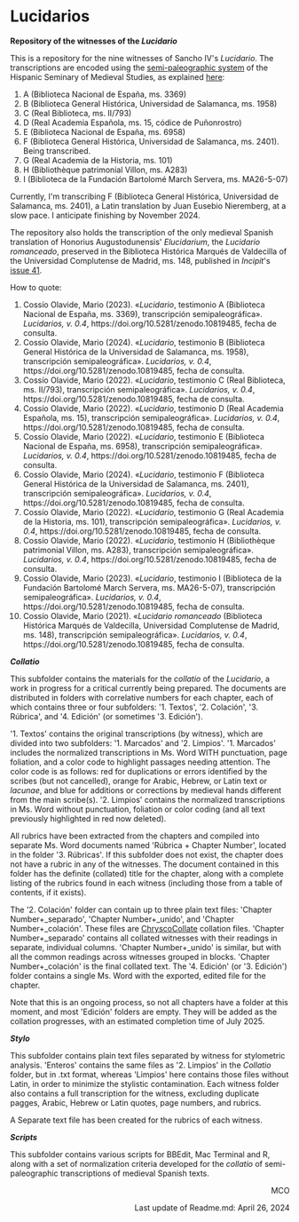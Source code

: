 # Lucidarios
**Repository of the witnesses of the <em>Lucidario</em>**

This is a repository for the nine witnesses of Sancho IV's <em>Lucidario</em>. The transcriptions are encoded using the [semi-paleographic system](http://www.hispanicseminary.org/manual-en.htm) of the Hispanic Seminary of Medieval Studies, as explained [here](https://lucidarios.hypotheses.org/transcripciones/normas-de-transcripcion):

<ol>
<li>A (Biblioteca Nacional de España, ms. 3369)</li>
<li>B (Biblioteca General Histórica, Universidad de Salamanca, ms. 1958)</li>
<li>C (Real Biblioteca, ms. II/793)</li>
<li>D (Real Academia Española, ms. 15, códice de Puñonrostro)</li>
<li>E (Biblioteca Nacional de España, ms. 6958)</li>
<li>F (Biblioteca General Histórica, Universidad de Salamanca, ms. 2401). Being transcribed.</li>
<li>G (Real Academia de la Historia, ms. 101)</li>
<li>H (Bibliothèque patrimonial Villon, ms. A283)</li>
<li>I (Biblioteca de la Fundación Bartolomé March Servera, ms. MA26-5-07)</li> 
</ol>

Currently, I'm transcribing F (Biblioteca General Histórica, Universidad de Salamanca, ms. 2401), a Latin translation by Juan Eusebio Nieremberg, at a slow pace. I anticipate finishing by November 2024.

The repository also holds the transcription of the only medieval Spanish translation of Honorius Augustodunensis' <em>Elucidarium</em>, the <em>Lucidario romanceado</em>, preserved in the Biblioteca Histórica Marqués de Valdecilla of the Universidad Complutense de Madrid, ms. 148, published in <em>Incipit</em>'s [issue 41](http://www.iibicrit-conicet.gov.ar/ojs/index.php/incipit/article/view/541).

How to quote:

<ol>
<li>Cossío Olavide, Mario (2023). «<em>Lucidario</em>, testimonio A (Biblioteca Nacional de España, ms. 3369), transcripción semipaleográfica». <em>Lucidarios, v. 0.4</em>, https://doi.org/10.5281/zenodo.10819485, fecha de consulta.</li>
<li>Cossío Olavide, Mario (2024). «<em>Lucidario</em>, testimonio B (Biblioteca General Histórica de la Universidad de Salamanca, ms. 1958), transcripción semipaleográfica». <em>Lucidarios, v. 0.4</em>, https://doi.org/10.5281/zenodo.10819485, fecha de consulta.</li>
<li>Cossío Olavide, Mario (2022). «<em>Lucidario</em>, testimonio C (Real Biblioteca, ms. II/793), transcripción semipaleográfica». <em>Lucidarios, v. 0.4</em>, https://doi.org/10.5281/zenodo.10819485, fecha de consulta.</li>
<li>Cossío Olavide, Mario (2022). «<em>Lucidario</em>, testimonio D (Real Academia Española, ms. 15), transcripción semipaleográfica». <em>Lucidarios, v. 0.4</em>, https://doi.org/10.5281/zenodo.10819485, fecha de consulta.</li>
<li>Cossío Olavide, Mario (2022). «<em>Lucidario</em>, testimonio E (Biblioteca Nacional de España, ms. 6958), transcripción semipaleográfica». <em>Lucidarios, v. 0.4</em>, https://doi.org/10.5281/zenodo.10819485, fecha de consulta.</li>
<li>Cossío Olavide, Mario (2024). «<em>Lucidario</em>, testimonio F (Biblioteca General Histórica de la Universidad de Salamanca, ms. 2401), transcripción semipaleográfica». <em>Lucidarios, v. 0.4</em>, https://doi.org/10.5281/zenodo.10819485, fecha de consulta.</li>
<li>Cossío Olavide, Mario (2022). «<em>Lucidario</em>, testimonio G (Real Academia de la Historia, ms. 101), transcripción semipaleográfica». <em>Lucidarios, v. 0.4</em>, https://doi.org/10.5281/zenodo.10819485, fecha de consulta.</li>
<li>Cossío Olavide, Mario (2022). «<em>Lucidario</em>, testimonio H (Bibliothèque patrimonial Villon, ms. A283), transcripción semipaleográfica». <em>Lucidarios, v. 0.4</em>, https://doi.org/10.5281/zenodo.10819485, fecha de consulta.</li>
<li>Cossío Olavide, Mario (2023). «<em>Lucidario</em>, testimonio I (Biblioteca de la Fundación Bartolomé March Servera, ms. MA26-5-07), transcripción semipaleográfica». <em>Lucidarios, v. 0.4</em>, https://doi.org/10.5281/zenodo.10819485, fecha de consulta.</li>
<li>Cossío Olavide, Mario (2021). «<em>Lucidario romanceado</em> (Biblioteca Histórica Marqués de Valdecilla, Universidad Complutense de Madrid, ms. 148), transcripción semipaleográfica». <em>Lucidarios, v. 0.4</em>, https://doi.org/10.5281/zenodo.10819485, fecha de consulta.</li>
</ol>

**<em>Collatio</em>**

This subfolder contains the materials for the <em>collatio</em> of the <em>Lucidario</em>, a work in progress for a critical currently being prepared. The documents are distributed in folders with correlative numbers for each chapter, each of which contains three or four subfolders: '1. Textos', '2. Colación', '3. Rúbrica', and '4. Edición' (or sometimes '3. Edición').

'1. Textos' contains the original transcriptions (by witness), which are divided into two subfolders: '1. Marcados' and '2. Limpios'. '1. Marcados' includes the normalized transcriptions in Ms. Word WITH punctuation, page foliation, and a color code to highlight passages needing attention. The color code is as follows: red for duplications or errors identified by the scribes (but not cancelled), orange for Arabic, Hebrew, or Latin text or <em>lacunae</em>, and blue for additions or corrections by medieval hands different from the main scribe(s). '2. Limpios' contains the normalized transcriptions in Ms. Word without punctuation, foliation or color coding (and all text previously highlighted in red now deleted).

All rubrics have been extracted from the chapters and compiled into separate Ms. Word documents named 'Rúbrica + Chapter Number', located in the folder '3. Rúbricas'. If this subfolder does not exist, the chapter does not have a rubric in any of the witnesses. The document contained in this folder has the definite (collated) title for the chapter, along with a complete listing of the rubrics found in each witness (including those from a table of contents, if it exists).

The '2. Colación' folder can contain up to three plain text files: 'Chapter Number+_separado', 'Chapter Number+_unido', and 'Chapter Number+_colación'. These files are [ChryscoCollate](https://cental.uclouvain.be/chrysocollate/) collation files. 'Chapter Number+_separado' contains all collated witnesses with their readings in separate, individual columns. 'Chapter Number+_unido' is similar, but with all the common readings across witnesses grouped in blocks. 'Chapter Number+_colación' is the final collated text. The '4. Edición' (or '3. Edición') folder contains a single Ms. Word with the exported, edited file for the chapter.

Note that this is an ongoing process, so not all chapters have a folder at this moment, and most 'Edición' folders are empty. They will be added as the collation progresses, with an estimated completion time of July 2025.

**<em>Stylo</em>**

This subfolder contains plain text files separated by witness for stylometric analysis. 'Enteros' contains the same files as '2. Limpios' in the <em>Collatio</em> folder, but in .txt format, whereas 'Limpios' here contains those files without Latin, in order to minimize the stylistic contamination. Each witness folder also contains a full transcription for the witness, excluding duplicate pagges, Arabic, Hebrew or Latin quotes, page numbers, and rubrics.

A Separate text file has been created for the rubrics of each witness.

**<em>Scripts</em>**

This subfolder contains various scripts for BBEdit, Mac Terminal and R, along with a set of normalization criteria developed for the <em>collatio</em> of semi-paleographic transcriptions of medieval Spanish texts.

<p align="right">MCO</p>
<p align="right">Last update of Readme.md: April 26, 2024</p>

